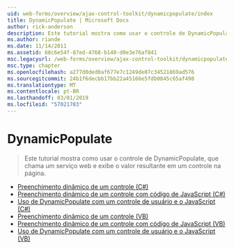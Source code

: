 ```yaml
---
uid: web-forms/overview/ajax-control-toolkit/dynamicpopulate/index
title: DynamicPopulate | Microsoft Docs
author: rick-anderson
description: Este tutorial mostra como usar o controle de DynamicPopulate, que chama um serviço web e exibe o valor resultante em um controle na página.
ms.author: riande
ms.date: 11/14/2011
ms.assetid: 68c6e54f-87ed-4768-b140-d0e3e76af841
msc.legacyurl: /web-forms/overview/ajax-control-toolkit/dynamicpopulate
msc.type: chapter
ms.openlocfilehash: a277d0ded0af677e7c1249de07c34521869ad576
ms.sourcegitcommit: 24b1f6decbb17bb22a45166e5fdb0845c65af498
ms.translationtype: MT
ms.contentlocale: pt-BR
ms.lasthandoff: 03/01/2019
ms.locfileid: "57021703"
---
```

<a name="dynamicpopulate"></a>DynamicPopulate
====================
> Este tutorial mostra como usar o controle de DynamicPopulate, que chama um serviço web e exibe o valor resultante em um controle na página.


- [Preenchimento dinâmico de um controle (C#)](dynamically-populating-a-control-cs.md)
- [Preenchimento dinâmico de um controle com código de JavaScript (C#)](dynamically-populating-a-control-using-javascript-code-cs.md)
- [Uso de DynamicPopulate com um controle de usuário e o JavaScript (C#)](using-dynamicpopulate-with-a-user-control-and-javascript-cs.md)
- [Preenchimento dinâmico de um controle (VB)](dynamically-populating-a-control-vb.md)
- [Preenchimento dinâmico de um controle com código de JavaScript (VB)](dynamically-populating-a-control-using-javascript-code-vb.md)
- [Uso de DynamicPopulate com um controle de usuário e o JavaScript (VB)](using-dynamicpopulate-with-a-user-control-and-javascript-vb.md)
